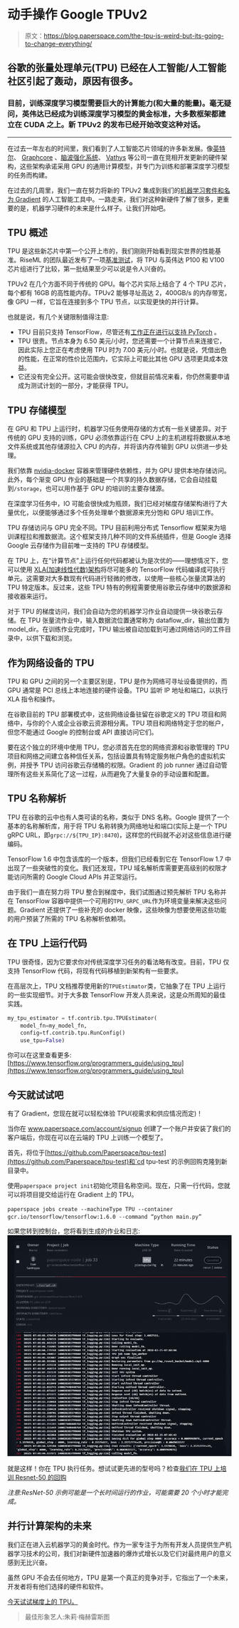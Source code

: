# 动手操作 Google TPUv2

> 原文：<https://blog.paperspace.com/the-tpu-is-weird-but-its-going-to-change-everything/>

## 谷歌的张量处理单元(TPU) 已经在人工智能/人工智能社区引起了轰动，原因有很多。

### 目前，训练深度学习模型需要巨大的计算能力(和大量的能量)。毫无疑问，英伟达已经成为训练深度学习模型的黄金标准，大多数框架都建立在 CUDA 之上。新 TPUv2 的发布已经开始改变这种对话。

* * *

在过去一年左右的时间里，我们看到了人工智能芯片领域的许多新发展。像[英特尔](https://ai.intel.com/intel-nervana-neural-network-processors-nnp-redefine-ai-silicon/)、 [Graphcore](https://www.graphcore.ai/) 、[脑波强化系统](https://www.barrons.com/articles/cerebras-founder-feldman-contemplates-the-a-i-chip-age-1506629165)、 [Vathys](http://vathys.ai/) 等公司一直在竞相开发更新的硬件架构，这些架构承诺采用 GPU 的通用计算模型，并专门为训练和部署深度学习模型的任务而构建。

在过去的几周里，我们一直在努力将新的 TPUv2 集成到我们的[机器学习套件和名为 Gradient](https://www.paperspace.com/gradient) 的人工智能工具中。一路走来，我们对这种新硬件了解了很多，更重要的是，机器学习硬件的未来是什么样子。让我们开始吧。

## TPU 概述

TPU 是这些新芯片中第一个公开上市的，我们刚刚开始看到现实世界的性能基准。RiseML 的团队最近发布了一项[基准测试](https://blog.riseml.com/benchmarking-googles-new-tpuv2-121c03b71384)，将 TPU 与英伟达 P100 和 V100 芯片组进行了比较，第一批结果至少可以说是令人兴奋的。

TPUv2 在几个方面不同于传统的 GPU。每个芯片实际上结合了 4 个 TPU 芯片，每个都有 16GB 的高性能内存。TPUv2 能够寻址高达 2，400GB/s 的内存带宽，像 GPU 一样，它旨在连接到多个 TPU 节点，以实现更快的并行计算。

也就是说，有几个关键限制值得注意:

*   TPU 目前只支持 TensorFlow，尽管还有[工作正在进行以支持 PyTorch](https://twitter.com/soumithchintala/status/963072442510974977?lang=en) 。
*   TPU 很贵。节点本身为 6.50 美元/小时，您还需要一个计算节点来连接它，因此实际上您正在考虑使用 TPU 时为 7.00 美元/小时。也就是说，凭借出色的性能，在正常的性价比范围内，它实际上可能比其他 GPU 选项更具成本效益。
*   它还没有完全公开。这可能会很快改变，但就目前情况来看，你仍然需要申请成为测试计划的一部分，才能获得 TPU。

## TPU 存储模型

在 GPU 和 TPU 上运行时，机器学习任务使用存储的方式有一些关键差异。对于传统的 GPU 支持的训练，GPU 必须依靠运行在 CPU 上的主机进程将数据从本地文件系统或其他存储源拉入 CPU 的内存，并将该内存传输到 GPU 以供进一步处理。

我们依靠 [nvidia-docker](https://github.com/NVIDIA/nvidia-docker) 容器来管理硬件依赖性，并为 GPU 提供本地存储访问。此外，每个渐变 GPU 作业的基础是一个共享的持久数据存储，它会自动挂载到`/storage`，也可以用作基于 GPU 的培训的主要存储源。

在深度学习任务中，IO 可能会很快成为瓶颈，我们已经对梯度存储架构进行了大量优化，以便能够通过多个任务处理单个数据源来充分饱和 GPU 培训工作。

TPU 存储访问与 GPU 完全不同。TPU 目前利用分布式 Tensorflow 框架来为培训课程拉和推数据流。这个框架支持几种不同的文件系统插件，但是 Google 选择 Google 云存储作为目前唯一支持的 TPU 存储模型。

在 TPU 上，在“计算节点”上运行任何代码都被认为是次优的——理想情况下，您可以使用 [XLA(加速线性代数)架构](https://www.tensorflow.org/performance/xla/)将尽可能多的 TensorFlow 代码编译成可执行单元。这需要对大多数现有代码进行轻微的修改，以使用一些核心张量流算法的 TPU 特定版本。反过来，这些 TPU 特有的例程需要使用谷歌云存储中的数据源和接收器来运行。

对于 TPU 的梯度访问，我们会自动为您的机器学习作业自动提供一块谷歌云存储。在 TPU 张量流作业中，输入数据流位置通常称为 dataflow_dir，输出位置为 model_dir。在训练作业完成时，TPU 输出被自动加载到可通过网络访问的工件目录中，以供下载和浏览。

## 作为网络设备的 TPU

TPU 和 GPU 之间的另一个主要区别是，TPU 是作为网络可寻址设备提供的，而 GPU 通常是 PCI 总线上本地连接的硬件设备。TPU 监听 IP 地址和端口，以执行 XLA 指令和操作。

在谷歌目前的 TPU 部署模式中，这些网络设备驻留在谷歌定义的 TPU 项目和网络中，与你的个人或企业谷歌云资源相分离。TPU 项目和网络特定于您的帐户，但您不能通过 Google 的控制台或 API 直接访问它们。

要在这个独立的环境中使用 TPU，您必须首先在您的网络资源和谷歌管理的 TPU 项目和网络之间建立各种信任关系，包括设置具有特定服务帐户角色的虚拟机实例，并授予 TPU 访问谷歌云存储桶的权限。Gradient 的 job runner 通过自动管理所有这些关系简化了这一过程，从而避免了大量复杂的手动设置和配置。

## TPU 名称解析

TPU 在谷歌的云中也有人类可读的名称，类似于 DNS 名称。Google 提供了一个基本的名称解析库，用于将 TPU 名称转换为网络地址和端口(实际上是一个 TPU gRPC URL，即`grpc://${TPU_IP}:8470`)，这样您的代码就不必对这些信息进行硬编码。

TensorFlow 1.6 中包含该库的一个版本，但我们已经看到它在 TensorFlow 1.7 中出现了一些突破性的变化。我们还发现，TPU 域名解析库需要更高级别的权限才能访问所需的 Google Cloud APIs 并正常运行。

由于我们一直在努力将 TPU 整合到梯度中，我们试图通过预先解析 TPU 名称并在 TensorFlow 容器中提供一个可用的`TPU_GRPC_URL`作为环境变量来解决这些问题。Gradient 还提供了一些补充的 docker 映像，这些映像为想要使用这些功能的用户预装了所需的 TPU 名称解析依赖项。

## 在 TPU 上运行代码

TPU 很奇怪，因为它要求你对传统深度学习任务的看法略有改变。目前，TPU 仅支持 TensorFlow 代码，将现有代码移植到新架构有一些要求。

在高层次上，TPU 文档推荐使用新的`TPUEstimator`类，它抽象了在 TPU 上运行的一些实现细节。对于大多数 TensorFlow 开发人员来说，这是众所周知的最佳实践。

```py
my_tpu_estimator = tf.contrib.tpu.TPUEstimator(
    model_fn=my_model_fn,
    config=tf.contrib.tpu.RunConfig()
    use_tpu=False) 
```

你可以在这里查看更多:[https://www.tensorflow.org/programmers_guide/using_tpu](https://www.tensorflow.org/programmers_guide/using_tpu)

## 今天就试试吧

有了 Gradient，您现在就可以轻松体验 TPU(视需求和供应情况而定)！

当你在 www.paperspace.com/account/signup 创建了一个账户并安装了我们的客户端后，你现在可以在云端的 TPU 上训练一个模型了。

首先，将位于[https://github.com/Paperspace/tpu-test](https://github.com/Paperspace/tpu-test)和`cd tpu-test`的示例回购克隆到新目录中。

使用`paperspace project init`初始化项目名称空间。现在，只需一行代码，您就可以将项目提交给运行在 Gradient 上的 TPU。

`paperspace jobs create --machineType TPU --container gcr.io/tensorflow/tensorflow:1.6.0 --command “python main.py”`

如果您转到控制台，您将看到生成的作业和日志:
![](img/b0c33faab844a08ee42cf1caa1ea7f8a.png)

就是这样！你在 TPU 执行任务。想试试更先进的型号吗？检查[我们在 TPU 上培训 Resnet-50 的回购](https://github.com/Paperspace/tpu-resnet)

*注意:ResNet-50 示例可能是一个长时间运行的作业，可能需要 20 个小时才能完成。*

## 并行计算架构的未来

我们正在进入云机器学习的黄金时代。作为一家专注于为所有开发人员提供生产机器学习技术的公司，我们对新硬件加速器的爆炸式增长以及它们对最终用户的意义感到无比兴奋。

虽然 GPU 不会去任何地方，TPU 是第一个真正的竞争对手，它指出了一个未来，开发者将有他们选择的硬件和软件。

[今天试试梯度上的 TPU。](https://www.paperspace.com/gradient)

> 最佳形象艺人:朱莉·梅赫雷斯图